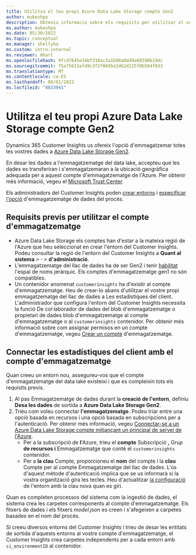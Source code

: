 ```yaml
---
title: Utilitza el teu propi Azure Data Lake Storage compte Gen2
author: mukeshpo
description: Obteniu informació sobre els requisits per utilitzar el vostre propi Azure Data Lake Storage compte per emmagatzemar dades del Customer Insights.
ms.author: mukeshpo
ms.date: 05/30/2022
ms.topic: conceptual
ms.manager: shellyha
ms.custom: intro-internal
ms.reviewer: mhart
ms.openlocfilehash: 9fcd7645e34bf310ac3a1b98a0dd9a60598b19dc
ms.sourcegitcommit: f5af5613afd9c3f2f0695e2d62d225f0b504f033
ms.translationtype: MT
ms.contentlocale: ca-ES
ms.lasthandoff: 06/01/2022
ms.locfileid: "8833941"
---
```

# <a name="use-your-own-azure-data-lake-storage-gen2-account"></a>Utilitza el teu propi Azure Data Lake Storage compte Gen2

Dynamics 365 Customer Insights us ofereix l'opció d'emmagatzemar totes les vostres dades a [Azure Data Lake Storage Gen2](/azure/storage/blobs/data-lake-storage-introduction).

En desar les dades a l'emmagatzematge del data lake, accepteu que les dades es transferiran i s'emmagatzemaran a la ubicació geogràfica adequada per a aquest compte d'emmagatzematge de l'Azure. Per obtenir més informació, vegeu el [Microsoft Trust Center](https://www.microsoft.com/trust-center).

Els administradors del Customer Insights poden [crear entorns](create-environment.md) i [especificar l'opció](create-environment.md#step-2-configure-data-storage) d'emmagatzematge de dades del procés.

## <a name="prerequisites-to-use-your-storage-account"></a>Requisits previs per utilitzar el compte d'emmagatzematge

- Azure Data Lake Storage els comptes han d'estar a la mateixa regió de l'Azure que heu seleccionat en crear l'entorn del Customer Insights. Podeu consultar la regió de l'entorn del Customer Insights a **Quant al sistema** > **·** > **d'administració**.
- L'emmagatzematge del llac de dades ha de ser Gen2 i tenir [habilitat](/azure/storage/blobs/create-data-lake-storage-account) l'espai de noms jeràrquic. Els comptes d'emmagatzematge gen1 no són compatibles.
- Un contenidor anomenat `customerinsights` ha d'existir al compte d'emmagatzematge. Heu de crear-lo abans d'utilitzar el vostre propi emmagatzematge del llac de dades a Les estadístiques del client. L'administrador que configura l'entorn del Customer Insights necessita la funció De col·laborador de dades del blob d'emmagatzematge o propietari de dades blob d'emmagatzematge al compte d'emmagatzematge o al `customerinsights` contenidor. Per obtenir més informació sobre com assignar permisos en un compte d'emmagatzematge, vegeu [Crear un compte](/azure/storage/common/storage-account-create?toc=%2Fazure%2Fstorage%2Fblobs%2Ftoc.json&tabs=azure-portal) d'emmagatzematge.

## <a name="connect-customer-insights-with-your-storage-account"></a>Connectar les estadístiques del client amb el compte d'emmagatzematge

Quan creeu un entorn nou, assegureu-vos que el compte d'emmagatzematge del data lake existeixi i que es compleixin tots els requisits previs.

1. Al pas Emmagatzematge de dades durant la **creació de l'entorn**, definiu **Desa les dades** de sortida a **Azure Data Lake Storage Gen2**.
1. Trieu com voleu connectar **l'emmagatzematge**. Podeu triar entre una opció basada en recursos i una opció basada en subscripcions per a l'autenticació. Per obtenir més informació, vegeu [Connectar-se a un Azure Data Lake Storage compte mitjançant un principal de servei de l'Azure](connect-service-principal.md).
   - Per a la subscripció de **l**'Azure, trieu el **compte** Subscripció **,** Grup **de recursos i** Emmagatzematge que conté el `customerinsights` contenidor.
   - Per a **la clau** Compte, proporcioneu el **nom** del compte i la **clau** Compte per al compte Emmagatzematge del llac de dades. L'ús d'aquest mètode d'autenticació implica que se us informarà si la vostra organització gira les tecles. Heu d'actualitzar [la configuració](manage-environments.md#edit-an-existing-environment) de l'entorn amb la clau nova quan es giri.

Quan es completen processos del sistema com la ingestió de dades, el sistema crea les carpetes corresponents al compte d'emmagatzematge. Els fitxers de dades i els fitxers *model.json* es creen i s'afegeixen a carpetes basades en el nom del procés.

Si creeu diversos entorns del Customer Insights i trieu de desar les entitats de sortida d'aquests entorns al vostre compte d'emmagatzematge, el Customer Insights crea carpetes independents per a cada entorn amb `ci_environmentID` al contenidor.
